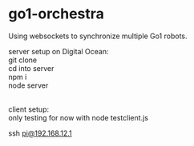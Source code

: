 # go1-orchestra
Using websockets to synchronize multiple Go1 robots.

server setup on Digital Ocean: <br>
git clone <br>
cd into server  <br>
npm i  <br>
node server  <br> <br>

client setup:  <br>
only testing for now with node testclient.js  <br>


ssh pi@192.168.12.1

